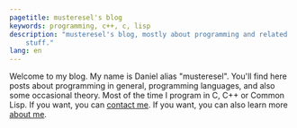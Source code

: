 ```yaml
---
pagetitle: musteresel's blog
keywords: programming, c++, c, lisp
description: "musteresel's blog, mostly about programming and related
    stuff."
lang: en
---
```


Welcome to my blog. My name is Daniel alias "musteresel". You'll find
here posts about programming in general, programming languages, and
also some occasional theory. Most of the time I program in C, C++ or
Common Lisp. If you want, you can [contact me][]. If you want, you can
also learn more [about me][].


[contact me]: mailto:musteresel+blog@gmail.com
[about me]: about.html
